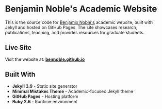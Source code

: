# Benjamin Noble's Academic Website

This is the source code for [Benjamin Noble's](https://bennoble.github.io) academic website, built with Jekyll and hosted on GitHub Pages. The site showcases research, publications, teaching, and provides resources for graduate students.

## Live Site

Visit the website at: **[bennoble.github.io](https://bennoble.github.io)**

## Built With

- **Jekyll 3.9** - Static site generator
- **Minimal Mistakes Theme** - Academic-focused Jekyll theme
- **GitHub Pages** - Hosting platform
- **Ruby 2.6** - Runtime environment
